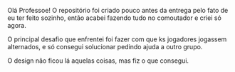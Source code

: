 Olá Professoe!
O repositório foi criado pouco antes da entrega pelo fato de eu ter feito sozinho, então acabei fazendo tudo no comoutador e criei só agora.

O principal desafio que enfrentei foi fazer com que ks jogadores jogassem alternados, e só consegui solucionar pedindo ajuda a outro grupo.

O design não ficou lá aquelas coisas, mas fiz o que consegui.
